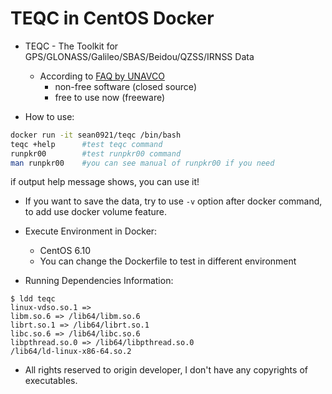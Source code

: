 # TEQC in CentOS Docker

* TEQC - The Toolkit for GPS/GLONASS/Galileo/SBAS/Beidou/QZSS/IRNSS Data 
  + According to [FAQ by UNAVCO](https://www.unavco.org/software/data-processing/teqc/faqs/faqs.html)
    - non-free software (closed source)
    - free to use now (freeware)

* How to use:

```sh
docker run -it sean0921/teqc /bin/bash
teqc +help      #test teqc command
runpkr00        #test runpkr00 command
man runpkr00    #you can see manual of runpkr00 if you need
```

if output help message shows, you can use it!

* If you want to save the data, try to use `-v` option after docker command, to add use docker volume feature.

* Execute Environment in Docker:
  + CentOS 6.10
  + You can change the Dockerfile to test in different environment

* Running Dependencies Information:

```
$ ldd teqc
linux-vdso.so.1 =>  
libm.so.6 => /lib64/libm.so.6 
librt.so.1 => /lib64/librt.so.1 
libc.so.6 => /lib64/libc.so.6 
libpthread.so.0 => /lib64/libpthread.so.0 
/lib64/ld-linux-x86-64.so.2 
```

* All rights reserved to origin developer, I don't have any copyrights of executables.
